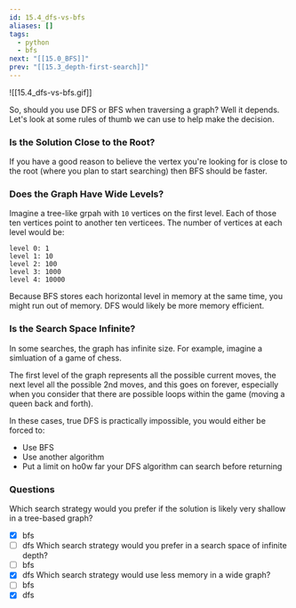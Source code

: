 ```yaml
---
id: 15.4_dfs-vs-bfs
aliases: []
tags:
  - python
  - bfs
next: "[[15.0_BFS]]"
prev: "[[15.3_depth-first-search]]"
---
```


![[15.4_dfs-vs-bfs.gif]]

So, should you use DFS or BFS when traversing a graph? 
Well it depends.
Let's look at some rules of thumb we can use to help make the decision.

### Is the Solution Close to the Root?
If you have a good reason to believe the vertex you're looking for is close to the root (where you plan to start searching) then BFS should be faster.

### Does the Graph Have Wide Levels?
Imagine a tree-like grpah with `10` vertices on the first level.
Each of those ten vertices point to another ten verticees.
The number of vertices at each level would be:

```
level 0: 1
level 1: 10
level 2: 100
level 3: 1000
level 4: 10000
```

Because BFS stores each horizontal level in memory at the same time,
you might run out of memory.
DFS would likely be more memory efficient.

### Is the  Search Space Infinite?
In some searches, the graph has infinite size.
For example, imagine a simluation of a game of chess.

The first level of the graph represents all the possible current moves,
the next level all the possible 2nd moves, and this goes on forever,
especially when you consider that there are possible loops within the game
(moving a queen back and forth).

In these cases, true DFS is practically impossible, you would either be forced to:
- Use BFS
- Use another algorithm
- Put a limit on ho0w far your DFS algorithm can search before returning

### Questions
Which search strategy would you prefer if the solution is likely very shallow in a tree-based graph?
- [x] bfs
- [ ] dfs
Which search strategy would you prefer in a search space of infinite depth?
- [ ] bfs
- [x] dfs
Which search strategy would use less memory in a wide graph?
- [ ] bfs
- [x] dfs
